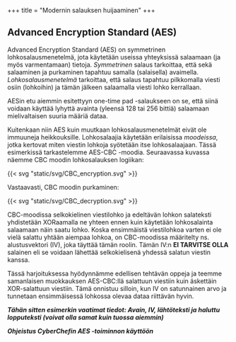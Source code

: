+++
title = "Modernin salauksen huijaaminen"
+++

## Advanced Encryption Standard (AES)

Advanced Encryption Standard (AES) on symmetrinen lohkosalausmenetelmä, jota käytetään useissa yhteyksissä salaamaan (ja myös varmentamaan) tietoja. *Symmetrinen* salaus tarkoittaa, että sekä salaaminen ja purkaminen tapahtuu samalla (salaisella) avaimella. *Lohkosalausmenetelmä* tarkoittaa, että salaus tapahtuu pilkkomalla viesti osiin (lohkoihin) ja tämän jälkeen salaamalla viesti lohko kerrallaan.

AESin etu aiemmin esitettyyn one-time pad -salaukseen on se, että siinä voidaan käyttää lyhyttä avainta (yleensä 128 tai 256 bittiä) salaamaan mielivaltaisen suuria määriä dataa. 

Kuitenkaan niin AES kuin muutkaan lohkosalausmenetelmät eivät ole immuuneja heikkouksille. Lohkosalaajia käytetään erilaisissa *moodeissa*, jotka kertovat miten viestin lohkoja syötetään itse lohkosalaajaan. Tässä esimerkissä tarkastelemme AES-CBC -moodia. Seuraavassa kuvassa näemme CBC moodin lohkosalauksen logiikan:

{{< svg "static/svg/CBC_encryption.svg" >}}

Vastaavasti, CBC moodin purkaminen:

{{< svg "static/svg/CBC_decryption.svg" >}}

CBC-moodissa selkokielinen viestilohko ja edeltävän lohkon salateksti yhdistetään XORaamalla ne yhteen ennen kuin käytetään lohkosalainta salaamaan näin saatu lohko. Koska ensimmäistä viestilohkoa varten ei ole vielä salattu yhtään aiempaa lohkoa, on CBC-moodissa määritelty ns. alustusvektori (IV), joka täyttää tämän roolin. Tämän IV:n **EI TARVITSE OLLA** salainen eli se voidaan lähettää selkokielisenä yhdessä salatun viestin kanssa.

Tässä harjoituksessa hyödynnämme edellisen tehtävän oppeja ja teemme samanlaisen muokkauksen AES-CBC:llä salattuun viestiin kuin äskettäin XOR-salattuun viestiin. Tämä onnistuu silloin, kun IV on satunnainen arvo ja tunnetaan ensimmäisessä lohkossa olevaa dataa riittävän hyvin.

***Tähän sitten esimerkin vaatimat tiedot: Avain, IV, lähtöteksti ja haluttu lopputeksti (voivat olla samat kuin tuossa aiemmin)***

***Ohjeistus CyberChefin AES -toiminnon käyttöön***
